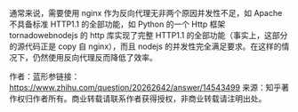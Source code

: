 通常来说，需要使用 nginx 作为反向代理无非两个原因并发性不足，如 Apache 不具备标准 HTTP1.1 的全部功能，如 Python 的一个 Http 框架 tornadowebnodejs 的 http 库实现了完整 HTTP1.1 的全部功能（事实上，这部分的源代码正是 copy 自 nginx），而且 nodejs 的并发性完全满足要求。在这样的情况下，仍然使用反向代理反而降低了效率。

作者：蓝形参链接：https://www.zhihu.com/question/20262642/answer/14543499
来源：知乎著作权归作者所有。商业转载请联系作者获得授权，非商业转载请注明出处。
